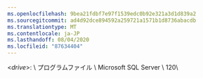 ```yaml
---
ms.openlocfilehash: 9bea21fdbf7e97f1539edc0b92e321a3d1d839a2
ms.sourcegitcommit: ad4d92dce894592a259721a1571b1d8736abacdb
ms.translationtype: MT
ms.contentlocale: ja-JP
ms.lasthandoff: 08/04/2020
ms.locfileid: "87634404"
---
```

\<*drive*\>: \\ プログラムファイル \\ Microsoft SQL Server \\ 120\\
